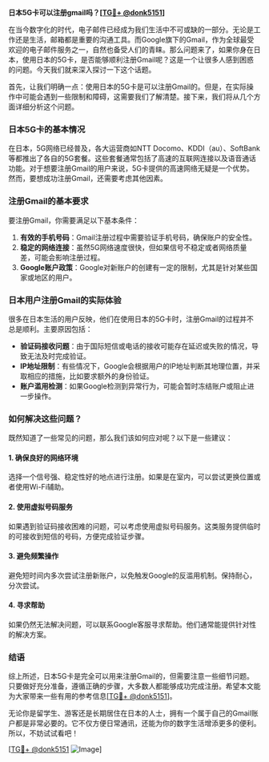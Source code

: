 **日本5G卡可以注册gmail吗？[[TG💪+ @donk5151](https://t.me/s/donk5151)]**

在当今数字化的时代，电子邮件已经成为我们生活中不可或缺的一部分。无论是工作还是生活，邮箱都是重要的沟通工具。而Google旗下的Gmail，作为全球最受欢迎的电子邮件服务之一，自然也备受人们的青睐。那么问题来了，如果你身在日本，使用日本的5G卡，是否能够顺利注册Gmail呢？这是一个让很多人感到困惑的问题。今天我们就来深入探讨一下这个话题。

首先，让我们明确一点：使用日本的5G卡是可以注册Gmail的。但是，在实际操作中可能会遇到一些限制和障碍，这需要我们了解清楚。接下来，我们将从几个方面详细分析这个问题。

### 日本5G卡的基本情况

在日本，5G网络已经普及，各大运营商如NTT Docomo、KDDI（au）、SoftBank等都推出了各自的5G套餐。这些套餐通常包括了高速的互联网连接以及语音通话功能。对于想要注册Gmail的用户来说，5G卡提供的高速网络无疑是一个优势。然而，要想成功注册Gmail，还需要考虑其他因素。

### 注册Gmail的基本要求

要注册Gmail，你需要满足以下基本条件：
1. **有效的手机号码**：Gmail注册过程中需要验证手机号码，确保账户的安全性。
2. **稳定的网络连接**：虽然5G网络速度很快，但如果信号不稳定或者网络质量差，可能会影响注册过程。
3. **Google账户政策**：Google对新账户的创建有一定的限制，尤其是针对某些国家或地区的用户。

### 日本用户注册Gmail的实际体验

很多在日本生活的用户反映，他们在使用日本的5G卡时，注册Gmail的过程并不总是顺利。主要原因包括：
- **验证码接收问题**：由于国际短信或电话的接收可能存在延迟或失败的情况，导致无法及时完成验证。
- **IP地址限制**：有些情况下，Google会根据用户的IP地址判断其地理位置，并采取相应的措施，比如要求额外的身份验证。
- **账户滥用检测**：如果Google检测到异常行为，可能会暂时冻结账户或阻止进一步操作。

### 如何解决这些问题？

既然知道了一些常见的问题，那么我们该如何应对呢？以下是一些建议：

#### 1. 确保良好的网络环境
选择一个信号强、稳定性好的地点进行注册。如果是在室内，可以尝试更换位置或者使用Wi-Fi辅助。

#### 2. 使用虚拟号码服务
如果遇到验证码接收困难的问题，可以考虑使用虚拟号码服务。这类服务提供临时的可接收到短信的号码，方便完成验证步骤。

#### 3. 避免频繁操作
避免短时间内多次尝试注册新账户，以免触发Google的反滥用机制。保持耐心，分次尝试。

#### 4. 寻求帮助
如果仍然无法解决问题，可以联系Google客服寻求帮助。他们通常能提供针对性的解决方案。

### 结语

综上所述，日本5G卡是完全可以用来注册Gmail的，但需要注意一些细节问题。只要做好充分准备，遵循正确的步骤，大多数人都能够成功完成注册。希望本文能为大家带来一些有用的参考信息[[TG💪+ @donk5151](https://t.me/s/donk5151)]。

无论你是留学生、游客还是长期居住在日本的人士，拥有一个属于自己的Gmail账户都是非常必要的。它不仅方便日常通讯，还能为你的数字生活增添更多的便利。所以，不妨试试看吧！

[[TG💪+ @donk5151](https://t.me/s/donk5151) ![Image](https://i.postimg.cc/rwNCRYN7/Snipaste-2025-04-30-17-27-05.png)]